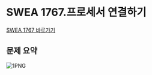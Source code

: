 # SWEA 1767.프로세서 연결하기


[SWEA 1767 바로가기](https://swexpertacademy.com/main/code/problem/problemDetail.do?contestProbId=AV4suNtaXFEDFAUf)

## 문제 요약
![1PNG](https://user-images.githubusercontent.com/99806622/217823257-a0bc65c9-404d-47fb-80bb-3fbcf349cac2.PNG)



